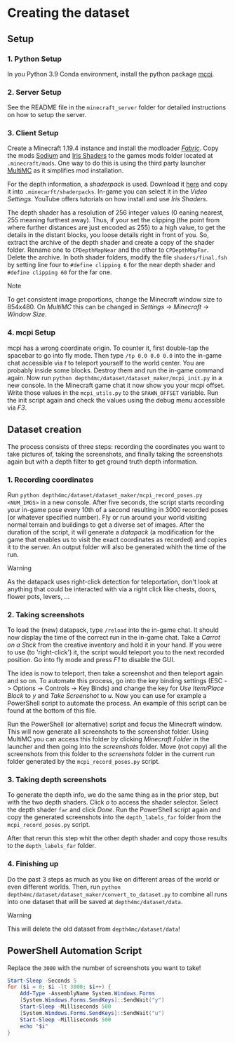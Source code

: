 # Creating the dataset

## Setup

### 1. Python Setup

In you Python 3.9 Conda environment, install the python package [mcpi](https://github.com/martinohanlon/mcpi).

### 2. Server Setup

See the README file in the `minecraft_server` folder for detailed instructions on how to setup the server.

### 3. Client Setup

Create a Minecraft 1.19.4 instance and install the modloader *[Fabric](https://fabricmc.net/)*. Copy the mods [Sodium](https://modrinth.com/mod/sodium/version/mc1.19.4-0.4.10) and [Iris Shaders](https://modrinth.com/mod/iris/version/1.6.11+1.19.4) to the games mods folder located at `.minecraft/mods`. One way to do this is using the third party launcher [MultiMC](https://multimc.org/) as it simplifies mod installation.

For the depth information, a *shaderpack* is used. Download it [here](https://www.youtube.com/redirect?event=video_description&redir_token=QUFFLUhqa0E3ZlVoTWVNMGRIaGhNUFBwbTNfTm1wZm9HZ3xBQ3Jtc0tsSThQcG1iQW5mNEhSeDFfWEJVOW5falgySDNIWDdIQmowMUdXemFaNEFYSUlUMDNyNnZackd1VVdCZVM3TFA1MV9fNVBaNUxDX2NmYVEzOXdvLWV6ZlpRaTVRTllxMU9BQ1lwcG1sblNIZHhOVFRFQQ&q=http%3A%2F%2Fwww.mediafire.com%2Ffile%2F5tan9hrgjhr3vu4%2FCPDepthMap.zip&v=nakyctgYDM8) and copy it into `.minecarft/shaderpacks`. In-game you can select it in the *Video Settings*. YouTube offers tutorials on how install and use *Iris Shaders*.

The depth shader has a resolution of 256 integer values (0 eaning nearest, 255 meaning furthest away). Thus, if your set the clipping (the point from where further distances are just encoded as 255) to a high value, to get the details in the distant blocks, you loose details right in front of you. So, extract the archive of the depth shader and create a copy of the shader folder. Rename one to `CPDepthMapNear` and the other to `CPDepthMapFar`. Delete the archive. In both shader folders, modify the file `shaders/final.fsh` by setting line four to `#define clipping 6` for the near depth shader and `#define clipping 60` for the far one.

> [!NOTE]
> To get consistent image proportions, change the Minecraft window size to 854x480. On *MultiMC* this can be changed in *Settings -> Minecraft -> Window Size*.

### 4. mcpi Setup

mcpi has a wrong coordinate origin. To counter it, first double-tap the spacebar to go into fly mode. Then type `/tp 0.0 0.0 0.0` into the in-game chat accessible via *t* to teleport yourself to the world center. You are probably inside some blocks. Destroy them and run the in-game command again. Now run `python depth4mc/dataset/dataset_maker/mcpi_init.py` in a new console. In the Minecraft game chat it now show you your mcpi offset. Write those values in the `mcpi_utils.py` to the `SPAWN_OFFSET` variable. Run the init script again and check the values using the debug menu accessible via *F3*.

## Dataset creation

The process consists of three steps: recording the coordinates you want to take pictures of, taking the screenshots, and finally taking the screenshots again but with a depth filter to get ground truth depth information.

### 1. Recording coordinates

Run `python depth4mc/dataset/dataset_maker/mcpi_record_poses.py <NUM_IMGS>` in a new console. After five seconds, the script starts recording your in-game pose every 10th of a second resulting in 3000 recorded poses (or whatever specified number). Fly or run around your world visiting normal terrain and buildings to get a diverse set of images. After the duration of the script, it will generate a *datapack* (a modification for the game that enables us to visit the exact coordinates as recorded) and copies it to the server. An output folder will also be generated whith the time of the run.

> [!WARNING]
> As the datapack uses right-click detection for teleportation, don't look at anything that could be interacted with via a right click like chests, doors, flower pots, levers, ...

### 2. Taking screenshots

To load the (new) datapack, type `/reload` into the in-game chat. It should now display the time of the correct run in the in-game chat.
Take a *Carrot on a Stick* from the creative inventory and hold it in your hand. If you were to use (to 'right-click') it, the script would teleport you to the next recorded position. Go into fly mode and press *F1* to disable the GUI.

The idea is now to teleport, then take a screenshot and then teleport again and so on. To automate this process, go into the key binding settings (ESC -> Options -> Controls -> Key Binds) and change the key for *Use Item/Place Block* to *y* and *Take Screenshot* to *u*. Now you can use for example a PowerShell script to automate the process. An example of this script can be found at the bottom of this file.

Run the PowerShell (or alternative) script and focus the Minecraft window. This will now generate all screenshots to the screenshot folder. Using MultiMC you can access this folder by clicking *Minecraft Folder* in the launcher and then going into the *screenshots* folder. Move (not copy) all the screenshots from this folder to the *screenshots* folder in the current run folder generated by the `mcpi_record_poses.py` script.

### 3. Taking depth screenshots

To generate the depth info, we do the same thing as in the prior step, but with the two depth shaders. Click *o* to access the shader selector. Select the depth shader `far` and click *Done*. Run the PowerShell script again and copy the generated screenshots into the `depth_labels_far` folder from the `mcpi_record_poses.py` script.

After that rerun this step whit the other depth shader and copy those results to the `depth_labels_far` folder.

### 4. Finishing up

Do the past 3 steps as much as you like on different areas of the world or even different worlds. Then, run `python depth4mc/dataset/dataset_maker/convert_to_dataset.py` to combine all runs into one dataset that will be saved at `depth4mc/dataset/data`.

> [!WARNING]
> This will delete the old dataset from `depth4mc/dataset/data`!

## PowerShell Automation Script

Replace the `3000` with the number of screenshots you want to take!

```powershell
Start-Sleep -Seconds 5
for ($i = 0; $i -lt 3000; $i++) {
    Add-Type -AssemblyName System.Windows.Forms
    [System.Windows.Forms.SendKeys]::SendWait("y")
    Start-Sleep -Milliseconds 500
    [System.Windows.Forms.SendKeys]::SendWait("u")
    Start-Sleep -Milliseconds 500
    echo "$i"
}
```